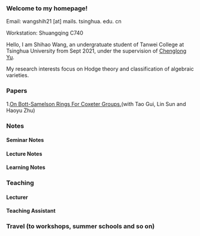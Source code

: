 ### Welcome to my homepage!

Email: wangshih21 [at] mails. tsinghua. edu. cn

Workstation: Shuangqing C740

Hello, I am Shihao Wang, an undergratuate student of Tanwei College at Tsinghua University from Sept 2021, under the supervision of [Chenglong Yu](https://chenglongyu.github.io/). 

My research interests focus on Hodge theory and classification of algebraic varieties.

### Papers

1.[On Bott-Samelson Rings For Coxeter Groups.](http://arxiv.org/abs/2408.10155)(with Tao Gui, Lin Sun and Haoyu Zhu)


### Notes
#### Seminar Notes


#### Lecture Notes


#### Learning Notes


### Teaching
#### Lecturer

#### Teaching Assistant
   
   
### Travel (to workshops, summer schools and so on)
